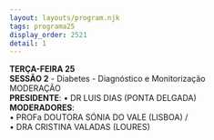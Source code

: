 ```yaml
---
layout: layouts/program.njk
tags: programa25
display_order: 2521
detail: 1
---
```

**TERÇA-FEIRA 25**   
**SESSÃO 2** - Diabetes - Diagnóstico e Monitorização  
MODERAÇÃO  
**PRESIDENTE**: 
• DR LUIS DIAS (PONTA DELGADA)    
**MODERADORES**:    
• PROFa DOUTORA SÓNIA DO VALE (LISBOA) /  
• DRA CRISTINA VALADAS (LOURES)